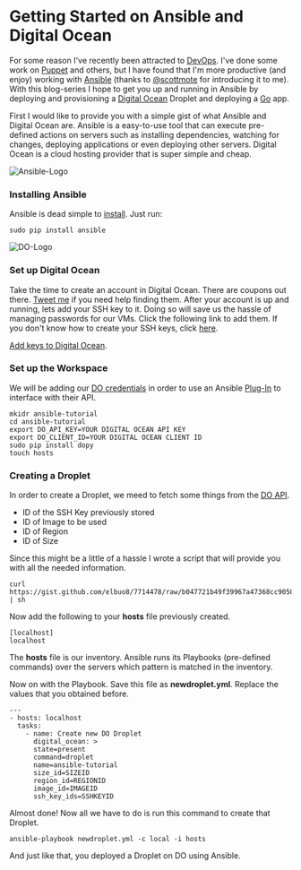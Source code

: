 # Getting Started on Ansible and Digital Ocean 

For some reason I've recently been attracted to [DevOps](http://en.wikipedia.org/wiki/DevOps). I've done some work on [Puppet](http://puppetlabs.com/) and others, but I have found that I'm more productive (and enjoy) working with [Ansible](http://www.ansibleworks.com) (thanks to [@scottmote](https://twitter.com/scottmotte) for introducing it to me). With this blog-series I hope to get you up and running in Ansible by deploying and provisioning a [Digital Ocean](https://www.digitalocean.com/?refcode=4a034bcac721
) Droplet and deploying a [Go](http://golang.org) app.

First I would like to provide you with a simple gist of what Ansible and Digital Ocean are. Ansible is a easy-to-use tool that can execute pre-defined actions on servers such as installing dependencies, watching for changes, deploying applications or even deploying other servers. Digital Ocean is a cloud hosting provider that is super simple and cheap. 

![Ansible-Logo](http://ww1.prweb.com/prfiles/2013/06/11/11256896/AnsibleNoTag_CLR.jpg)

### Installing Ansible 

Ansible is dead simple to [install](http://www.ansibleworks.com/docs/intro_installation.html#latest-releases-via-pip). Just run:

	sudo pip install ansible
	
![DO-Logo](https://www.digitalocean.com/assets/v2/badges/digitalocean-vertical-eps.png)
	
### Set up Digital Ocean

Take the time to create an account in Digital Ocean. There are coupons out there. [Tweet me](https://twitter.com/elbuo8) if you need help finding them. 
After your account is up and running, lets add your SSH key to it. Doing so will save us the hassle of managing passwords for our VMs. Click the following link to add them. If you don't know how to create your SSH keys, click [here](https://www.digitalocean.com/community/articles/how-to-use-ssh-keys-with-digitalocean-droplets).

[Add keys to Digital Ocean](https://cloud.digitalocean.com/ssh_keys).

### Set up the Workspace

We will be adding our [DO credentials](https://www.digitalocean.com/community/articles/how-to-use-the-digitalocean-api) in order to use an Ansible [Plug-In](https://github.com/ansible/ansible/tree/devel/plugins/inventory) to interface with their API.

	mkidr ansible-tutorial
	cd ansible-tutorial
	export DO_API_KEY=YOUR DIGITAL OCEAN API KEY
	export DO_CLIENT_ID=YOUR DIGITAL OCEAN CLIENT ID
	sudo pip install dopy 
	touch hosts
	
### Creating a Droplet

In order to create a Droplet, we meed to fetch some things from the [DO API](https://cloud.digitalocean.com/api_access).

*	ID of the SSH Key previously stored
*	ID of Image to be used
*	ID of Region
*	ID of Size 

Since this might be a little of a hassle I wrote a script that will provide you with all the needed information.

	curl https://gist.github.com/elbuo8/7714478/raw/b047721b49f39967a47368cc905007b56e4631f7/doapi.sh | sh
	
Now add the following to your **hosts** file previously created.

	[localhost]
	localhost
The **hosts** file is our inventory. Ansible runs its Playbooks (pre-defined commands) over the servers which pattern is matched in the inventory.

Now on with the Playbook. Save this file as **newdroplet.yml**. Replace the values that you obtained before.

	---
	- hosts: localhost
  	  tasks:
  		- name: Create new DO Droplet
    	  digital_ocean: >
      	  state=present
      	  command=droplet
      	  name=ansible-tutorial
      	  size_id=SIZEID
      	  region_id=REGIONID
      	  image_id=IMAGEID
      	  ssh_key_ids=SSHKEYID

Almost done! Now all we have to do is run this command to create that Droplet.

	ansible-playbook newdroplet.yml -c local -i hosts
	
And just like that, you deployed a Droplet on DO using Ansible.